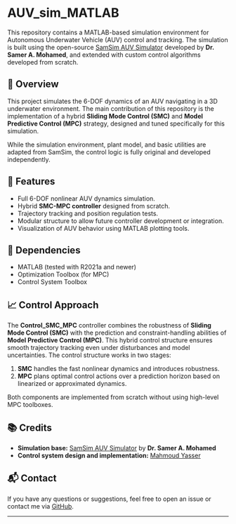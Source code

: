 # AUV_sim_MATLAB

This repository contains a MATLAB-based simulation environment for Autonomous Underwater Vehicle (AUV) control and tracking. The simulation is built using the open-source [SamSim AUV Simulator](https://github.com/SamMans/SamSim) developed by **Dr. Samer A. Mohamed**, and extended with custom control algorithms developed from scratch.

## 📌 Overview

This project simulates the 6-DOF dynamics of an AUV navigating in a 3D underwater environment. The main contribution of this repository is the implementation of a hybrid **Sliding Mode Control (SMC)** and **Model Predictive Control (MPC)** strategy, designed and tuned specifically for this simulation.

While the simulation environment, plant model, and basic utilities are adapted from SamSim, the control logic is fully original and developed independently.

## 🎯 Features

- Full 6-DOF nonlinear AUV dynamics simulation.
- Hybrid **SMC-MPC controller** designed from scratch.
- Trajectory tracking and position regulation tests.
- Modular structure to allow future controller development or integration.
- Visualization of AUV behavior using MATLAB plotting tools.

## 🔧 Dependencies

- MATLAB (tested with R2021a and newer)
- Optimization Toolbox (for MPC)
- Control System Toolbox

## 📈 Control Approach

The **Control_SMC_MPC** controller combines the robustness of **Sliding Mode Control (SMC)** with the prediction and constraint-handling abilities of **Model Predictive Control (MPC)**. This hybrid control structure ensures smooth trajectory tracking even under disturbances and model uncertainties. The control structure works in two stages:

1. **SMC** handles the fast nonlinear dynamics and introduces robustness.
2. **MPC** plans optimal control actions over a prediction horizon based on linearized or approximated dynamics.

Both components are implemented from scratch without using high-level MPC toolboxes.

## 📚 Credits

- **Simulation base:** [SamSim AUV Simulator](https://github.com/SamMans) by **Dr. Samer A. Mohamed**  
- **Control system design and implementation:** [Mahmoud Yasser](https://github.com/mahmoudyasser32)

## 📬 Contact

If you have any questions or suggestions, feel free to open an issue or contact me via [GitHub](https://github.com/mahmoudyasser32).

---
